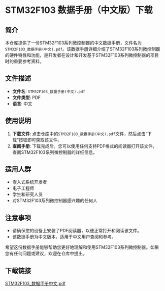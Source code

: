 # STM32F103 数据手册（中文版）下载

## 简介

本仓库提供了一份STM32F103系列微控制器的中文数据手册，文件名为`STM32F103_数据手册(中文).pdf`。该数据手册详细介绍了STM32F103系列微控制器的硬件特性和功能，是开发者在设计和开发基于STM32F103系列微控制器的项目时的重要参考资料。

## 文件描述

- **文件名**: `STM32F103_数据手册(中文).pdf`
- **文件类型**: PDF
- **语言**: 中文

## 使用说明

1. **下载文件**: 点击仓库中的`STM32F103_数据手册(中文).pdf`文件，然后点击“下载”按钮即可获取该文件。
2. **查阅手册**: 下载完成后，您可以使用任何支持PDF格式的阅读器打开该文件，查阅STM32F103系列微控制器的详细信息。

## 适用人群

- 嵌入式系统开发者
- 电子工程师
- 学生和研究人员
- 对STM32F103系列微控制器感兴趣的任何人

## 注意事项

- 请确保您的设备上安装了PDF阅读器，以便正常打开和阅读该文件。
- 该数据手册为中文版本，适用于中文用户查阅和参考。

希望这份数据手册能够帮助您更好地理解和使用STM32F103系列微控制器。如果您有任何问题或建议，欢迎在仓库中提出。

## 下载链接

[STM32F103_数据手册中文.pdf](https://pan.quark.cn/s/9941db5c7939)